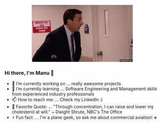 
<p align="center">
  <img src="https://github.com/manu-p-1/manu-p-1/blob/master/static/images/giphy.gif" alt="Michael Scott Gif" width="65%"/>
  <!-- Original Source: https://media.giphy.com/media/xMGh0bajSyNdC/giphy.gif -->
</p>

### Hi there, I'm Manu 👋

- 🔭 I’m currently working on ... really awesome projects
- 🌱 I’m currently learning ... Software Engineering and Management skills from experienced industry professionals
- 📫 How to reach me: ... Check my LinkedIn :)
- 💬 Favorite Quote: ... "Through concentration, I can raise and lower my cholesterol at will." ~ Dwight Shrute, NBC's The Office
- ⚡ Fun fact: ... I'm a plane geek, so ask me about commercial aviation! ✈️

